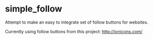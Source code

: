 # simple_follow
Attempt to make an easy to integrate set of follow buttons for websites.


Currently using follow buttons from this project: http://ionicons.com/
